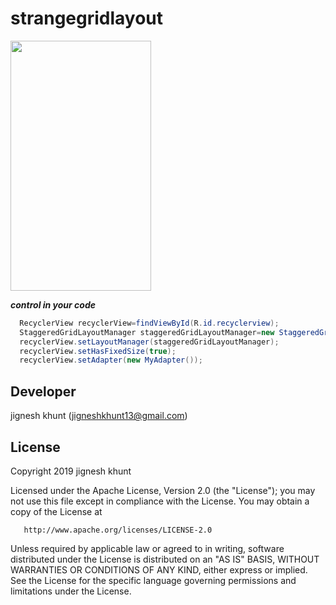 # strangegridlayout
<image src=https://user-images.githubusercontent.com/20221469/56945920-5c2f5780-6b46-11e9-8284-2dd274a0333f.gif width=225 height=400>

***control in your code***
```java
  RecyclerView recyclerView=findViewById(R.id.recyclerview);
  StaggeredGridLayoutManager staggeredGridLayoutManager=new StaggeredGridLayoutManager(3, StaggeredGridLayoutManager.VERTICAL);
  recyclerView.setLayoutManager(staggeredGridLayoutManager);
  recyclerView.setHasFixedSize(true);
  recyclerView.setAdapter(new MyAdapter());
```


##  Developer
  jignesh khunt
  (jigneshkhunt13@gmail.com)
  
##  License

Copyright 2019 jignesh khunt

   Licensed under the Apache License, Version 2.0 (the "License");
   you may not use this file except in compliance with the License.
   You may obtain a copy of the License at

       http://www.apache.org/licenses/LICENSE-2.0

   Unless required by applicable law or agreed to in writing, software
   distributed under the License is distributed on an "AS IS" BASIS,
   WITHOUT WARRANTIES OR CONDITIONS OF ANY KIND, either express or implied.
   See the License for the specific language governing permissions and
   limitations under the License.
